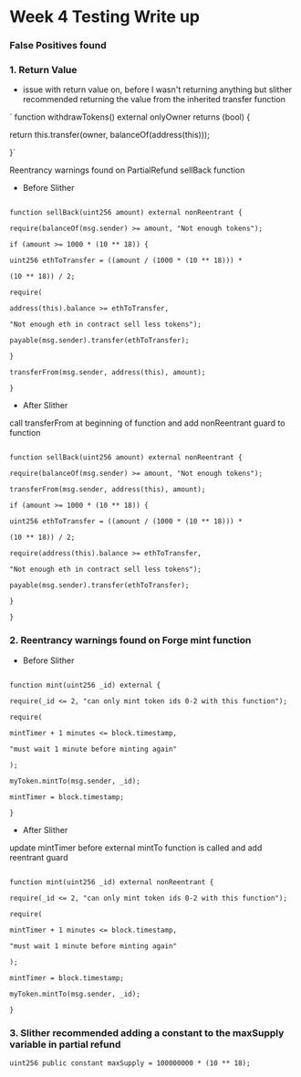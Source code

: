 
# Week 4 Testing Write up



### False Positives found



### 1. Return Value

- issue with return value on, before I wasn't returning anything but slither recommended returning the value from the inherited transfer function



` function withdrawTokens() external onlyOwner returns (bool) {

return this.transfer(owner, balanceOf(address(this)));

}`



Reentrancy warnings found on PartialRefund sellBack function



- Before Slither



```

function sellBack(uint256 amount) external nonReentrant {

require(balanceOf(msg.sender) >= amount, "Not enough tokens");

if (amount >= 1000 * (10 ** 18)) {

uint256 ethToTransfer = ((amount / (1000 * (10 ** 18))) *

(10 ** 18)) / 2;

require(

address(this).balance >= ethToTransfer,

"Not enough eth in contract sell less tokens");

payable(msg.sender).transfer(ethToTransfer);

}

transferFrom(msg.sender, address(this), amount);

}

```



- After Slither

call transferFrom at beginning of function and add nonReentrant guard to function



```

function sellBack(uint256 amount) external nonReentrant {

require(balanceOf(msg.sender) >= amount, "Not enough tokens");

transferFrom(msg.sender, address(this), amount);

if (amount >= 1000 * (10 ** 18)) {

uint256 ethToTransfer = ((amount / (1000 * (10 ** 18))) *

(10 ** 18)) / 2;

require(address(this).balance >= ethToTransfer,

"Not enough eth in contract sell less tokens");

payable(msg.sender).transfer(ethToTransfer);

}

}

```



### 2. Reentrancy warnings found on Forge mint function



- Before Slither



```

function mint(uint256 _id) external {

require(_id <= 2, "can only mint token ids 0-2 with this function");

require(

mintTimer + 1 minutes <= block.timestamp,

"must wait 1 minute before minting again"

);

myToken.mintTo(msg.sender, _id);

mintTimer = block.timestamp;

}

```



- After Slither

update mintTimer before external mintTo function is called and add reentrant guard



```

function mint(uint256 _id) external nonReentrant {

require(_id <= 2, "can only mint token ids 0-2 with this function");

require(

mintTimer + 1 minutes <= block.timestamp,

"must wait 1 minute before minting again"

);

mintTimer = block.timestamp;

myToken.mintTo(msg.sender, _id);

}

```



### 3. Slither recommended adding a constant to the maxSupply variable in partial refund

`uint256 public constant maxSupply = 100000000 * (10 ** 18);`
